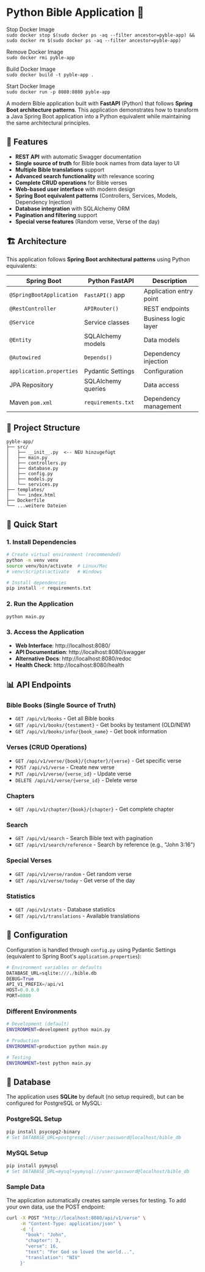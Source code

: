 # Python Bible Application 📖

Stop Docker Image\
`sudo docker stop $(sudo docker ps -aq --filter ancestor=pyble-app) && sudo docker rm $(sudo docker ps -aq --filter ancestor=pyble-app)`

Remove Docker Image\
`sudo docker rmi pyble-app`

Build Docker Image\
`sudo docker build -t pyble-app .`

Start Docker Image\
`sudo docker run -p 8080:8080 pyble-app`

A modern Bible application built with **FastAPI** (Python) that follows **Spring Boot architecture patterns**. This application demonstrates how to transform a Java Spring Boot application into a Python equivalent while maintaining the same architectural principles.

## 🌟 Features

- **REST API** with automatic Swagger documentation
- **Single source of truth** for Bible book names from data layer to UI
- **Multiple Bible translations** support
- **Advanced search functionality** with relevance scoring
- **Complete CRUD operations** for Bible verses
- **Web-based user interface** with modern design
- **Spring Boot equivalent patterns** (Controllers, Services, Models, Dependency Injection)
- **Database integration** with SQLAlchemy ORM
- **Pagination and filtering** support
- **Special verse features** (Random verse, Verse of the day)

## 🏗️ Architecture

This application follows **Spring Boot architectural patterns** using Python equivalents:

| Spring Boot | Python FastAPI | Description |
|-------------|----------------|-------------|
| `@SpringBootApplication` | `FastAPI()` app | Application entry point |
| `@RestController` | `APIRouter()` | REST endpoints |
| `@Service` | Service classes | Business logic layer |
| `@Entity` | SQLAlchemy models | Data models |
| `@Autowired` | `Depends()` | Dependency injection |
| `application.properties` | Pydantic Settings | Configuration |
| JPA Repository | SQLAlchemy queries | Data access |
| Maven `pom.xml` | `requirements.txt` | Dependency management |

## 📁 Project Structure

```
pyble-app/
├── src/
│   ├── __init__.py  <-- NEU hinzugefügt
│   ├── main.py
│   ├── controllers.py
│   ├── database.py
│   ├── config.py
│   ├── models.py
│   └── services.py
├── templates/
│   └── index.html
├── Dockerfile
└── ...weitere Dateien
```

## 🚀 Quick Start

### 1. Install Dependencies

```bash
# Create virtual environment (recommended)
python -m venv venv
source venv/bin/activate  # Linux/Mac
# venv\Scripts\activate   # Windows

# Install dependencies
pip install -r requirements.txt
```

### 2. Run the Application

```bash
python main.py
```

### 3. Access the Application

- **Web Interface**: http://localhost:8080/
- **API Documentation**: http://localhost:8080/swagger
- **Alternative Docs**: http://localhost:8080/redoc
- **Health Check**: http://localhost:8080/health

## 📊 API Endpoints

### Bible Books (Single Source of Truth)
- `GET /api/v1/books` - Get all Bible books
- `GET /api/v1/books/{testament}` - Get books by testament (OLD/NEW)
- `GET /api/v1/books/info/{book_name}` - Get book information

### Verses (CRUD Operations)
- `GET /api/v1/verse/{book}/{chapter}/{verse}` - Get specific verse
- `POST /api/v1/verse` - Create new verse
- `PUT /api/v1/verse/{verse_id}` - Update verse
- `DELETE /api/v1/verse/{verse_id}` - Delete verse

### Chapters
- `GET /api/v1/chapter/{book}/{chapter}` - Get complete chapter

### Search
- `GET /api/v1/search` - Search Bible text with pagination
- `GET /api/v1/search/reference` - Search by reference (e.g., "John 3:16")

### Special Verses
- `GET /api/v1/verse/random` - Get random verse
- `GET /api/v1/verse/today` - Get verse of the day

### Statistics
- `GET /api/v1/stats` - Database statistics
- `GET /api/v1/translations` - Available translations

## 🔧 Configuration

Configuration is handled through `config.py` using Pydantic Settings (equivalent to Spring Boot's `application.properties`):

```python
# Environment variables or defaults
DATABASE_URL=sqlite:///./bible.db
DEBUG=True
API_V1_PREFIX=/api/v1
HOST=0.0.0.0
PORT=8080
```

### Different Environments

```bash
# Development (default)
ENVIRONMENT=development python main.py

# Production
ENVIRONMENT=production python main.py

# Testing
ENVIRONMENT=test python main.py
```

## 💾 Database

The application uses **SQLite** by default (no setup required), but can be configured for PostgreSQL or MySQL:

### PostgreSQL Setup
```bash
pip install psycopg2-binary
# Set DATABASE_URL=postgresql://user:password@localhost/bible_db
```

### MySQL Setup
```bash
pip install pymysql
# Set DATABASE_URL=mysql+pymysql://user:password@localhost/bible_db
```

### Sample Data

The application automatically creates sample verses for testing. To add your own data, use the POST endpoint:

```bash
curl -X POST "http://localhost:8080/api/v1/verse" \
     -H "Content-Type: application/json" \
     -d '{
       "book": "John",
       "chapter": 3,
       "verse": 16,
       "text": "For God so loved the world...",
       "translation": "NIV"
     }'
```
